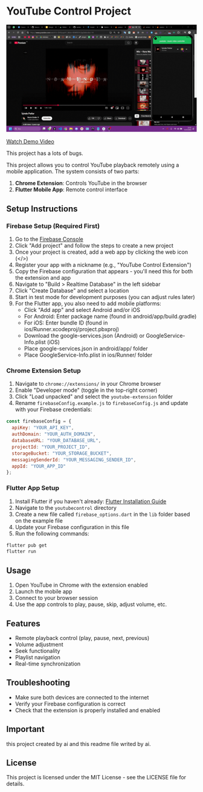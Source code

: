 # YouTube Control Project

![YouTube Control Project Demo](res/gif.gif)

[Watch Demo Video](res/video.mp4)

This project has a lots of bugs.

This project allows you to control YouTube playback remotely using a mobile application. The system consists of two parts:

1. **Chrome Extension**: Controls YouTube in the browser
2. **Flutter Mobile App**: Remote control interface

## Setup Instructions

### Firebase Setup (Required First)

1. Go to the [Firebase Console](https://console.firebase.google.com/)
2. Click "Add project" and follow the steps to create a new project
3. Once your project is created, add a web app by clicking the web icon (</>)
4. Register your app with a nickname (e.g., "YouTube Control Extension")
5. Copy the Firebase configuration that appears - you'll need this for both the extension and app
6. Navigate to "Build > Realtime Database" in the left sidebar
7. Click "Create Database" and select a location
8. Start in test mode for development purposes (you can adjust rules later)
9. For the Flutter app, you also need to add mobile platforms:
   - Click "Add app" and select Android and/or iOS
   - For Android: Enter package name (found in android/app/build.gradle)
   - For iOS: Enter bundle ID (found in ios/Runner.xcodeproj/project.pbxproj)
   - Download the google-services.json (Android) or GoogleService-Info.plist (iOS)
   - Place google-services.json in android/app/ folder
   - Place GoogleService-Info.plist in ios/Runner/ folder

### Chrome Extension Setup

1. Navigate to `chrome://extensions/` in your Chrome browser
2. Enable "Developer mode" (toggle in the top-right corner)
3. Click "Load unpacked" and select the `youtube-extension` folder
4. Rename `firebaseConfig.example.js` to `firebaseConfig.js` and update with your Firebase credentials:

```javascript
const firebaseConfig = {
  apiKey: "YOUR_API_KEY",
  authDomain: "YOUR_AUTH_DOMAIN",
  databaseURL: "YOUR_DATABASE_URL",
  projectId: "YOUR_PROJECT_ID",
  storageBucket: "YOUR_STORAGE_BUCKET",
  messagingSenderId: "YOUR_MESSAGING_SENDER_ID",
  appId: "YOUR_APP_ID"
};
```

### Flutter App Setup

1. Install Flutter if you haven't already: [Flutter Installation Guide](https://docs.flutter.dev/get-started/install)
2. Navigate to the `youtubecontrol` directory
3. Create a new file called `firebase_options.dart` in the `lib` folder based on the example file
4. Update your Firebase configuration in this file
5. Run the following commands:

```bash
flutter pub get
flutter run
```

## Usage

1. Open YouTube in Chrome with the extension enabled
2. Launch the mobile app
3. Connect to your browser session
4. Use the app controls to play, pause, skip, adjust volume, etc.

## Features

- Remote playback control (play, pause, next, previous)
- Volume adjustment
- Seek functionality
- Playlist navigation
- Real-time synchronization

## Troubleshooting

- Make sure both devices are connected to the internet
- Verify your Firebase configuration is correct
- Check that the extension is properly installed and enabled

## Important

this project created by ai and this readme file writed by ai.

## License

This project is licensed under the MIT License - see the LICENSE file for details.
